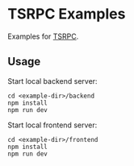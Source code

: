 # TSRPC Examples

Examples for [TSRPC](https://github.com/k8w/tsrpc).

## Usage

Start local backend server:
```
cd <example-dir>/backend
npm install
npm run dev
```

Start local frontend server:
```
cd <example-dir>/frontend
npm install
npm run dev
```